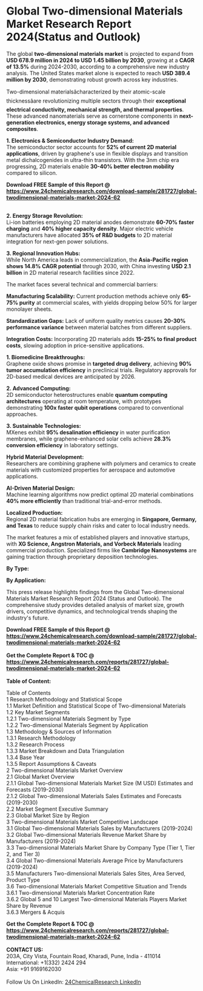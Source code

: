 <h1>Global Two-dimensional Materials Market Research Report 2024(Status and Outlook)</h1><p>The global <strong>two-dimensional materials market</strong> is projected to expand from <strong>USD 678.9 million in 2024 to USD 1.45 billion by 2030</strong>, growing at a <strong>CAGR of 13.5%</strong> during 2024-2030, according to a comprehensive new industry analysis. The United States market alone is expected to reach <strong>USD 389.4 million by 2030</strong>, demonstrating robust growth across key industries.</p><p>Two-dimensional materialsâcharacterized by their atomic-scale thicknessâare revolutionizing multiple sectors through their <strong>exceptional electrical conductivity, mechanical strength, and thermal properties</strong>. These advanced nanomaterials serve as cornerstone components in <strong>next-generation electronics, energy storage systems, and advanced composites</strong>.</p><p><strong>1. Electronics &amp; Semiconductor Industry Demand:</strong><br>
The semiconductor sector accounts for <strong>52% of current 2D material applications</strong>, driven by graphene's use in flexible displays and transition metal dichalcogenides in ultra-thin transistors. With the 3nm chip era progressing, 2D materials enable <strong>30-40% better electron mobility</strong> compared to silicon.</p><div><b>Download FREE Sample of this Report @ 
            <a href="https://www.24chemicalresearch.com/download-sample/281727/global-twodimensional-materials-market-2024-62">
            https://www.24chemicalresearch.com/download-sample/281727/global-twodimensional-materials-market-2024-62</a></b></div><br><p><strong>2. Energy Storage Revolution:</strong><br>
Li-ion batteries employing 2D material anodes demonstrate <strong>60-70% faster charging</strong> and <strong>40% higher capacity density</strong>. Major electric vehicle manufacturers have allocated <strong>35% of R&amp;D budgets</strong> to 2D material integration for next-gen power solutions.</p><p><strong>3. Regional Innovation Hubs:</strong><br>
While North America leads in commercialization, the <strong>Asia-Pacific region shows 14.8% CAGR potential</strong> through 2030, with China investing <strong>USD 2.1 billion</strong> in 2D material research facilities since 2022.</p><p>The market faces several technical and commercial barriers:</p><p><strong>Manufacturing Scalability:</strong> Current production methods achieve only <strong>65-75% purity</strong> at commercial scales, with yields dropping below 50% for larger monolayer sheets.</p><p><strong>Standardization Gaps:</strong> Lack of uniform quality metrics causes <strong>20-30% performance variance</strong> between material batches from different suppliers.</p><p><strong>Integration Costs:</strong> Incorporating 2D materials adds <strong>15-25% to final product costs</strong>, slowing adoption in price-sensitive applications.</p><p><strong>1. Biomedicine Breakthroughs:</strong><br>
Graphene oxide shows promise in <strong>targeted drug delivery</strong>, achieving <strong>90% tumor accumulation efficiency</strong> in preclinical trials. Regulatory approvals for 2D-based medical devices are anticipated by 2026.</p><p><strong>2. Advanced Computing:</strong><br>
2D semiconductor heterostructures enable <strong>quantum computing architectures</strong> operating at room temperature, with prototypes demonstrating <strong>100x faster qubit operations</strong> compared to conventional approaches.</p><p><strong>3. Sustainable Technologies:</strong><br>
MXenes exhibit <strong>95% desalination efficiency</strong> in water purification membranes, while graphene-enhanced solar cells achieve <strong>28.3% conversion efficiency</strong> in laboratory settings.</p><p><strong>Hybrid Material Development:</strong><br>
	Researchers are combining graphene with polymers and ceramics to create materials with customized properties for aerospace and automotive applications.</p><p><strong>AI-Driven Material Design:</strong><br>
	Machine learning algorithms now predict optimal 2D material combinations <strong>40% more efficiently</strong> than traditional trial-and-error methods.</p><p><strong>Localized Production:</strong><br>
	Regional 2D material fabrication hubs are emerging in <strong>Singapore, Germany, and Texas</strong> to reduce supply chain risks and cater to local industry needs.</p><p>The market features a mix of established players and innovative startups, with <strong>XG Science, Angstron Materials, and Vorbeck Materials</strong> leading commercial production. Specialized firms like <strong>Cambridge Nanosystems</strong> are gaining traction through proprietary deposition technologies.</p><p><strong>By Type:</strong></p><p><strong>By Application:</strong></p><p>This press release highlights findings from the Global Two-dimensional Materials Market Research Report 2024 (Status and Outlook). The comprehensive study provides detailed analysis of market size, growth drivers, competitive dynamics, and technological trends shaping the industry's future.</p><div><b>Download FREE Sample of this Report @ 
            <a href="https://www.24chemicalresearch.com/download-sample/281727/global-twodimensional-materials-market-2024-62">
            https://www.24chemicalresearch.com/download-sample/281727/global-twodimensional-materials-market-2024-62</a></b></div><br><div><b>Get the Complete Report & TOC @ 
            <a href="https://www.24chemicalresearch.com/reports/281727/global-twodimensional-materials-market-2024-62">
            https://www.24chemicalresearch.com/reports/281727/global-twodimensional-materials-market-2024-62</a></b></div><br>
            <b>Table of Content:</b><p>Table of Contents<br />
 1 Research Methodology and Statistical Scope<br />
 1.1 Market Definition and Statistical Scope of Two-dimensional Materials<br />
 1.2 Key Market Segments<br />
 1.2.1 Two-dimensional Materials Segment by Type<br />
 1.2.2 Two-dimensional Materials Segment by Application<br />
 1.3 Methodology & Sources of Information<br />
 1.3.1 Research Methodology<br />
 1.3.2 Research Process<br />
 1.3.3 Market Breakdown and Data Triangulation<br />
 1.3.4 Base Year<br />
 1.3.5 Report Assumptions & Caveats<br />
 2 Two-dimensional Materials Market Overview<br />
 2.1 Global Market Overview<br />
 2.1.1 Global Two-dimensional Materials Market Size (M USD) Estimates and Forecasts (2019-2030)<br />
 2.1.2 Global Two-dimensional Materials Sales Estimates and Forecasts (2019-2030)<br />
 2.2 Market Segment Executive Summary<br />
 2.3 Global Market Size by Region<br />
 3 Two-dimensional Materials Market Competitive Landscape<br />
 3.1 Global Two-dimensional Materials Sales by Manufacturers (2019-2024)<br />
 3.2 Global Two-dimensional Materials Revenue Market Share by Manufacturers (2019-2024)<br />
 3.3 Two-dimensional Materials Market Share by Company Type (Tier 1, Tier 2, and Tier 3)<br />
 3.4 Global Two-dimensional Materials Average Price by Manufacturers (2019-2024)<br />
 3.5 Manufacturers Two-dimensional Materials Sales Sites, Area Served, Product Type<br />
 3.6 Two-dimensional Materials Market Competitive Situation and Trends<br />
 3.6.1 Two-dimensional Materials Market Concentration Rate<br />
 3.6.2 Global 5 and 10 Largest Two-dimensional Materials Players Market Share by Revenue<br />
 3.6.3 Mergers & Acquis</p><div><b>Get the Complete Report & TOC @ 
            <a href="https://www.24chemicalresearch.com/reports/281727/global-twodimensional-materials-market-2024-62">
            https://www.24chemicalresearch.com/reports/281727/global-twodimensional-materials-market-2024-62</a></b></div><br><b>CONTACT US:</b><br>
            203A, City Vista, Fountain Road, Kharadi, Pune, India - 411014<br>
            International: +1(332) 2424 294<br>
            Asia: +91 9169162030 <br><br>
            Follow Us On LinkedIn: <a href="https://www.linkedin.com/company/24chemicalresearch/">24ChemicalResearch LinkedIn</a>